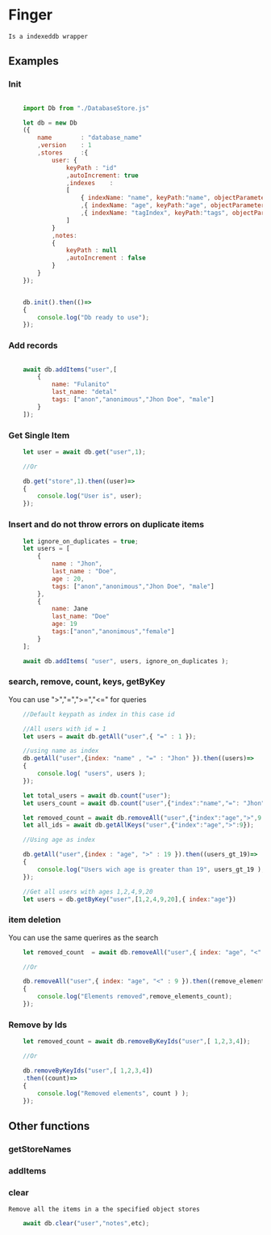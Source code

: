 # Finger
	Is a indexeddb wrapper

## Examples

### Init


```javascript

	import Db from "./DatabaseStore.js"

	let db = new Db
	({
		name		: "database_name"
		,version	: 1
		,stores		:{
			user: {
				keyPath	: "id"
				,autoIncrement: true
				,indexes	:
				[
					{ indexName: "name", keyPath:"name", objectParameters: { unique : false, multiEntry: false, locale: "auto"  } }
					,{ indexName: "age", keyPath:"age", objectParameters: { unique : false, multiEntry: false, locale: "auto"  } }
					,{ indexName: "tagIndex", keyPath:"tags", objectParameters: { unique : false, multiEntry: true , locale: "auto"  } }
				]
			}
			,notes:
			{
				keyPath : null
				,autoIncrement : false
			}
		}
	});


	db.init().then(()=>
	{
		console.log("Db ready to use");
	});

```

### Add records

```javascript

	await db.addItems("user",[
		{
			name: "Fulanito"
			last_name: "detal"
			tags: ["anon","anonimous","Jhon Doe", "male"]
		}
	]);
```
### Get Single Item
```javascript
	let user = await db.get("user",1);

	//Or

	db.get("store",1).then((user)=>
	{
		console.log("User is", user);
	});
```

### Insert and do not throw errors on duplicate items

```javascript
	let ignore_on_duplicates = true;
	let users = [
		{
			name : "Jhon",
			last_name : "Doe",
			age : 20,
			tags: ["anon","anonimous","Jhon Doe", "male"]
		},
		{
			name: Jane
			last_name: "Doe"
			age: 19
			tags:["anon","anonimous","female"]
		}
	];

	await db.addItems( "user", users, ignore_on_duplicates );
```

### search, remove, count, keys, getByKey

You can use ">","=",">=","<=" for queries

```javascript
	//Default keypath as index in this case id

	//All users with id = 1
	let users = await db.getAll("user",{ "=" : 1 });

	//using name as index
	db.getAll("user",{index: "name" , "=" : "Jhon" }).then((users)=>
	{
		console.log( "users", users );
	});

	let total_users = await db.count("user");
	let users_count = await db.count("user",{"index":"name","=": "Jhon" });

	let removed_count = await db.removeAll("user",{"index":"age",">",9 });
	let all_ids = await db.getAllKeys("user",{"index":"age",">":9});

	//Using age as index

	db.getAll("user",{index : "age", ">" : 19 }).then((users_gt_19)=>
	{
		console.log("Users wich age is greater than 19", users_gt_19 );
	});

	//Get all users with ages 1,2,4,9,20
	let users = db.getByKey("user",[1,2,4,9,20],{ index:"age"})

```


### item deletion

You can use the same querires as the search

```javascript
	let removed_count  = await db.removeAll("user",{ index: "age", "<" : 9 });

	//Or

	db.removeAll("user",{ index: "age", "<" : 9 }).then((remove_elements_count)=>
	{
		console.log("Elements removed",remove_elements_count);
	});
```

### Remove by Ids

```javascript
	let removed_count = await db.removeByKeyIds("user",[ 1,2,3,4]);

	//Or

	db.removeByKeyIds("user",[ 1,2,3,4])
	.then((count)=>
	{
		console.log("Removed elements", count ) );
	});
```

## Other functions

### getStoreNames
### addItems
### clear
	Remove all the items in a the specified object stores

```javascript
	await db.clear("user","notes",etc);
```

